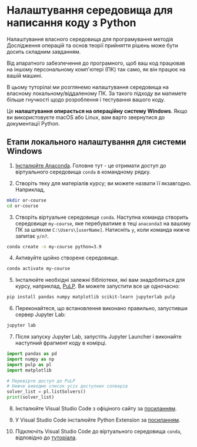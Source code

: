 # Налаштування середовища для написання коду з Python

Налаштування власного середовища для програмування методів Дослідження операцій та основ теорії прийняття рішень може бути досить складним завданням.

Від апаратного забезпечення до програмного, щоб ваш код працював на іншому персональному комп'ютері (ПК) так само, як він працює на вашій машині.

В цьому туторілаі ми розглянемо налаштування середовища на власному локальному/віддаленому ПК. За такого підходу ви матимете більше гнучкості щодо розроблення і тестування вашого коду.

Це **налаштування опирається на операційну систему Windows**. Якщо ви використовуєте macOS або Linux, вам варто звернутися до документації Python.

## Етапи локального налаштування для системи Windows

1. [Інсталюйте Anaconda](https://www.anaconda.com/products/distribution).
Головне тут - це отримати доступ до віртуального середовища `conda` в командному рядку.

2. Створіть теку для матеріалів курсу; ви можете назвати її якзавгодно. Наприклад,

```bash
mkdir or-course
cd or-course
```

3. Створіть віртуальне середовище `conda`. Наступна команда створить середовище `my-course`, яке перебуватиме в теці `anaconda3` на вашому ПК за шляхом `C:\Users\[userName]`. Натисніть `y`, коли команда нижче запитає `y/n?`.

```bash
conda create -n my-course python=3.9
```

4. Активуйте щойно створене середовище.

```bash
conda activate my-course
```

5. Інсталюйте необхідні залежні бібліотеки, які вам знадобляться для курсу, наприклад, [PuLP](https://coin-or.github.io/pulp/). Ви можете запустити все це одночасно:

```bash
pip install pandas numpy matplotlib scikit-learn jupyterlab pulp
```

6. Переконайтеся, що встановлення виконано правильно, запустивши сервер Jupyter Lab:

```bash
jupyter lab
```

7. Після запуску Jupyter Lab, запустіть Jupyter Launcher і виконайте наступний фрагмент коду в комірці.

```python
import pandas as pd
import numpy as np
import pulp as pl
import matplotlib

# Перевірте доступ до PuLP
# Нижче виведмо список усіх доступних солверів
solver_list = pl.listSolvers()
print(solver_list)
```

8. Інсталюйте Visual Studio Code з офіціного сайту за [посиланням](https://code.visualstudio.com/).

9. У Visual Studio Code інсталюйте Python Extension за [посиланням](https://marketplace.visualstudio.com/items?itemName=ms-python.python).

10. Підключіть Visual Studio Code до віртуального середовища `conda`, відповідно до [туторіала](https://code.visualstudio.com/docs/python/environments).
